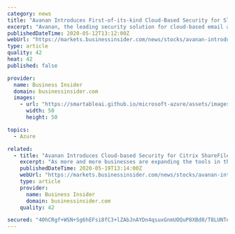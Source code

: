 ```yaml
---
category: news
title: "Avanan Introduces First-of-its-kind Cloud-Based Security for Slack"
excerpt: "Avanan, the leading security solution for cloud-based email and collaboration suites, announced today new security protocols to protect Slack. Avanan is the first and only email security solution to extend the same level of protection to Slack as it does to Office 365,"
publishedDateTime: 2020-05-12T13:12:00Z
webUrl: "https://markets.businessinsider.com/news/stocks/avanan-introduces-first-of-its-kind-cloud-based-security-for-slack-1029192263"
type: article
quality: 42
heat: 42
published: false

provider:
  name: Business Insider
  domain: businessinsider.com
  images:
    - url: "https://smartableai.github.io/microsoft-azure/assets/images/organizations/businessinsider.com-50x50.jpg"
      width: 50
      height: 50

topics:
  - Azure

related:
  - title: "Avanan Introduces Cloud-based Security for Citrix ShareFile"
    excerpt: "As more and more businesses are expanding the tools in their employees’ collaboration suite from mainly email into cloud-based file-sharing, collaboration and messaging, sensitive information is being shared on those platforms,"
    publishedDateTime: 2020-05-19T13:14:00Z
    webUrl: "https://markets.businessinsider.com/news/stocks/avanan-introduces-cloud-based-security-for-citrix-sharefile-1029215160"
    type: article
    provider:
      name: Business Insider
      domain: businessinsider.com
    quality: 42

secured: "40hCRgf+WSN+Sg6hEFsi8fC3+lZAbJnAYDn4qsuxGnmUOQuP8XBd0/T8LUNTeQMhfAOC2pBuN0l+GEpGq2bod6aNruMeUMVOSLJw+CNRM4LjKhd9s32Qlk8bu6kYrPp4SqHevqiAC3xU9CqujMmNW04kJRzhHKWiXXtNHKJzf89tmRXRL/aBl8JvSNpAYakWpeqK3jLSF2r7ZGO1t+3CTiZpaxKt+qzIwGgA1x6gndkhp6M384/JDuGYdkgCgPzyFa6pl55bdchXzDj9+1kNYGhDsHg0G6Fq5RUGQb4J6FtOvjHl/rOhVAnlIMvS2cK/;w3qGeHNU1jOk36XJhYNSYg=="
---
```



